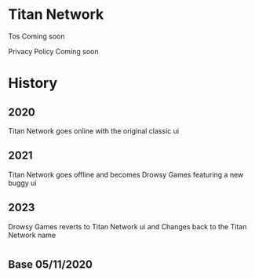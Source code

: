 # Titan Network

 Tos Coming soon

 Privacy Policy Coming soon
#
# History
## 2020
 Titan Network goes online with the original classic ui
## 2021
 Titan Network goes offline and becomes Drowsy Games featuring a new buggy ui
## 2023
 Drowsy Games reverts to Titan Network ui and Changes back to the Titan Network name
#
## Base 05/11/2020
